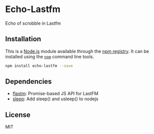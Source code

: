# Echo-Lastfm

Echo of scrobble in Lastfm

## Installation

This is a [Node.js](https://nodejs.org/) module available through the
[npm registry](https://www.npmjs.com/). It can be installed using the
[`npm`](https://docs.npmjs.com/getting-started/installing-npm-packages-locally) command line tools.

```sh
npm install echo-lastfm --save
```

## Dependencies

- [flastm](https://ghub.io/flastm): Promise-based JS API for LastFM
- [sleep](https://ghub.io/sleep): Add sleep() and usleep() to nodejs

## License

MIT
